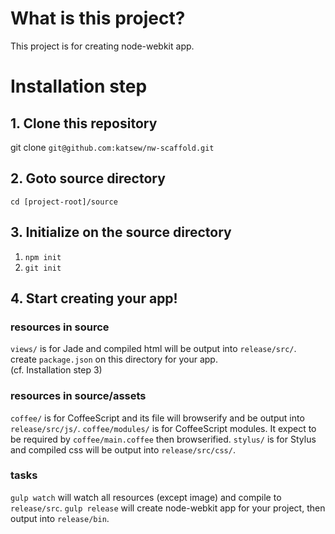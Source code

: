 # What is this project?
This project is for creating node-webkit app.

# Installation step

## 1. Clone this repository
git clone `git@github.com:katsew/nw-scaffold.git`

## 2. Goto source directory
`cd [project-root]/source`

## 3. Initialize on the source directory
1. `npm init`
2. `git init`

## 4. Start creating your app!

### resources in source

`views/` is for Jade and compiled html will be output into `release/src/`.  
create `package.json` on this directory for your app.  
(cf. Installation step 3)

### resources in source/assets

`coffee/` is for CoffeeScript and its file will browserify and be output into `release/src/js/`.
`coffee/modules/` is for CoffeeScript modules. It expect to be required by `coffee/main.coffee` then browserified.
`stylus/` is for Stylus and compiled css will be output into `release/src/css/`.

### tasks

`gulp watch` will watch all resources (except image) and compile to `release/src`.
`gulp release` will create node-webkit app for your project, then output into `release/bin`.


